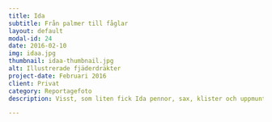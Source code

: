 ```yaml
---
title: Ida
subtitle: Från palmer till fåglar
layout: default
modal-id: 24
date: 2016-02-10
img: idaa.jpg
thumbnail: idaa-thumbnail.jpg
alt: Illustrerade fjäderdräkter
project-date: Februari 2016
client: Privat
category: Reportagefoto
description: Visst, som liten fick Ida pennor, sax, klister och uppmuntrande ord av sina föräldrar vilket resulterade i färgstarka skildringar av solindränkta landskap eller öde öar med stora palmer. Och visst, hon fortsatte att sy, virka, snickra och rita under åren som följde. Ändå var det först för 1,5 år sedan som Ida upptäckte den verkliga skaparglädjen. Då gick hon en illustrationskurs som gav inspiration och introduktion till hantverket som hon numera förfinar under lediga stunder. Att teckna är att inte tänka; det är att låta sig svepas med och i slutänden se om den färdiga bilden blev ett resultat av improvisation eller en idé. Ida tecknar med filtpennor och tusch, färglägger ofta i datorn men funderar på att börja med akvarell. Hon ritar gärna fåglar. Hennes stil karaktäriseras av detaljer så fåglarnas fjäderdräkt är tacksamma. Vi människor med våra skiftande uttryck är också vanliga motiv.

---
```


